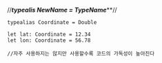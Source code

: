 //*****typealis NewName = TypeName*******//
```
typealias Coordinate = Double

let lat: Coordinate = 12.34
let lon: Coordinate = 56.78

//자주 사용하지는 않지만 사용할수록 코드의 가독성이 높아진다
```
